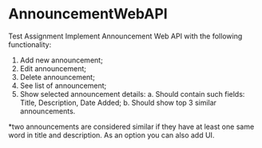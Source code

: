 # AnnouncementWebAPI

Test Assignment
Implement Announcement Web API with the following functionality:
1. Add new announcement;
2. Edit announcement;
3. Delete announcement;
4. See list of announcement;
5. Show selected announcement details:
  a. Should contain such fields: Title, Description, Date Added;
  b. Should show top 3 similar announcements.

*two announcements are considered similar if they have at least one same word in title and description.
As an option you can also add UI.
